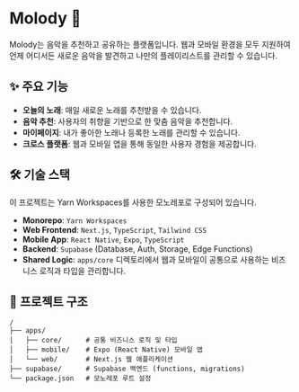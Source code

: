 # Molody 🎵

Molody는 음악을 추천하고 공유하는 플랫폼입니다. 웹과 모바일 환경을 모두 지원하여 언제 어디서든 새로운 음악을 발견하고 나만의 플레이리스트를 관리할 수 있습니다.

## ✨ 주요 기능

- **오늘의 노래**: 매일 새로운 노래를 추천받을 수 있습니다.
- **음악 추천**: 사용자의 취향을 기반으로 한 맞춤 음악을 추천합니다.
- **마이페이지**: 내가 좋아한 노래나 등록한 노래를 관리할 수 있습니다.
- **크로스 플랫폼**: 웹과 모바일 앱을 통해 동일한 사용자 경험을 제공합니다.

## 🛠️ 기술 스택

이 프로젝트는 Yarn Workspaces를 사용한 모노레포로 구성되어 있습니다.

- **Monorepo**: `Yarn Workspaces`
- **Web Frontend**: `Next.js`, `TypeScript`, `Tailwind CSS`
- **Mobile App**: `React Native`, `Expo`, `TypeScript`
- **Backend**: `Supabase` (Database, Auth, Storage, Edge Functions)
- **Shared Logic**: `apps/core` 디렉토리에서 웹과 모바일이 공통으로 사용하는 비즈니스 로직과 타입을 관리합니다.

## 📂 프로젝트 구조

```
/
├── apps/
│   ├── core/      # 공통 비즈니스 로직 및 타입
│   ├── mobile/    # Expo (React Native) 모바일 앱
│   └── web/       # Next.js 웹 애플리케이션
├── supabase/      # Supabase 백엔드 (functions, migrations)
└── package.json   # 모노레포 루트 설정
```